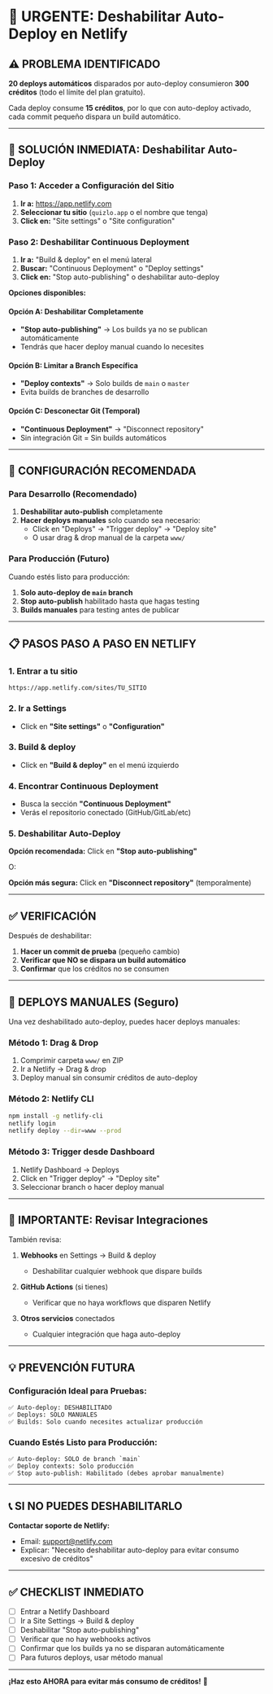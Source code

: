 # 🚨 URGENTE: Deshabilitar Auto-Deploy en Netlify

## ⚠️ PROBLEMA IDENTIFICADO

**20 deploys automáticos** disparados por auto-deploy consumieron **300 créditos** (todo el límite del plan gratuito).

Cada deploy consume **15 créditos**, por lo que con auto-deploy activado, cada commit pequeño dispara un build automático.

---

## 🛑 SOLUCIÓN INMEDIATA: Deshabilitar Auto-Deploy

### Paso 1: Acceder a Configuración del Sitio

1. **Ir a:** https://app.netlify.com
2. **Seleccionar tu sitio** (`quizlo.app` o el nombre que tenga)
3. **Click en:** "Site settings" o "Site configuration"

### Paso 2: Deshabilitar Continuous Deployment

1. **Ir a:** "Build & deploy" en el menú lateral
2. **Buscar:** "Continuous Deployment" o "Deploy settings"
3. **Click en:** "Stop auto-publishing" o deshabilitar auto-deploy

**Opciones disponibles:**

#### Opción A: Deshabilitar Completamente
- **"Stop auto-publishing"** → Los builds ya no se publican automáticamente
- Tendrás que hacer deploy manual cuando lo necesites

#### Opción B: Limitar a Branch Específica
- **"Deploy contexts"** → Solo builds de `main` o `master`
- Evita builds de branches de desarrollo

#### Opción C: Desconectar Git (Temporal)
- **"Continuous Deployment"** → "Disconnect repository"
- Sin integración Git = Sin builds automáticos

---

## 🔧 CONFIGURACIÓN RECOMENDADA

### Para Desarrollo (Recomendado)

1. **Deshabilitar auto-publish** completamente
2. **Hacer deploys manuales** solo cuando sea necesario:
   - Click en "Deploys" → "Trigger deploy" → "Deploy site"
   - O usar drag & drop manual de la carpeta `www/`

### Para Producción (Futuro)

Cuando estés listo para producción:
1. **Solo auto-deploy de `main` branch**
2. **Stop auto-publish** habilitado hasta que hagas testing
3. **Builds manuales** para testing antes de publicar

---

## 📋 PASOS PASO A PASO EN NETLIFY

### 1. Entrar a tu sitio
```
https://app.netlify.com/sites/TU_SITIO
```

### 2. Ir a Settings
- Click en **"Site settings"** o **"Configuration"**

### 3. Build & deploy
- Click en **"Build & deploy"** en el menú izquierdo

### 4. Encontrar Continuous Deployment
- Busca la sección **"Continuous Deployment"**
- Verás el repositorio conectado (GitHub/GitLab/etc)

### 5. Deshabilitar Auto-Deploy
**Opción recomendada:** Click en **"Stop auto-publishing"**

O:

**Opción más segura:** Click en **"Disconnect repository"** (temporalmente)

---

## ✅ VERIFICACIÓN

Después de deshabilitar:

1. **Hacer un commit de prueba** (pequeño cambio)
2. **Verificar que NO se dispara un build automático**
3. **Confirmar** que los créditos no se consumen

---

## 🎯 DEPLOYS MANUALES (Seguro)

Una vez deshabilitado auto-deploy, puedes hacer deploys manuales:

### Método 1: Drag & Drop
1. Comprimir carpeta `www/` en ZIP
2. Ir a Netlify → Drag & drop
3. Deploy manual sin consumir créditos de auto-deploy

### Método 2: Netlify CLI
```bash
npm install -g netlify-cli
netlify login
netlify deploy --dir=www --prod
```

### Método 3: Trigger desde Dashboard
1. Netlify Dashboard → Deploys
2. Click en "Trigger deploy" → "Deploy site"
3. Seleccionar branch o hacer deploy manual

---

## 🚨 IMPORTANTE: Revisar Integraciones

También revisa:

1. **Webhooks** en Settings → Build & deploy
   - Deshabilitar cualquier webhook que dispare builds

2. **GitHub Actions** (si tienes)
   - Verificar que no haya workflows que disparen Netlify

3. **Otros servicios** conectados
   - Cualquier integración que haga auto-deploy

---

## 💡 PREVENCIÓN FUTURA

### Configuración Ideal para Pruebas:

```
✅ Auto-deploy: DESHABILITADO
✅ Deploys: SOLO MANUALES
✅ Builds: Solo cuando necesites actualizar producción
```

### Cuando Estés Listo para Producción:

```
✅ Auto-deploy: SOLO de branch `main`
✅ Deploy contexts: Solo producción
✅ Stop auto-publish: Habilitado (debes aprobar manualmente)
```

---

## 📞 SI NO PUEDES DESHABILITARLO

**Contactar soporte de Netlify:**
- Email: support@netlify.com
- Explicar: "Necesito deshabilitar auto-deploy para evitar consumo excesivo de créditos"

---

## ✅ CHECKLIST INMEDIATO

- [ ] Entrar a Netlify Dashboard
- [ ] Ir a Site Settings → Build & deploy
- [ ] Deshabilitar "Stop auto-publishing"
- [ ] Verificar que no hay webhooks activos
- [ ] Confirmar que los builds ya no se disparan automáticamente
- [ ] Para futuros deploys, usar método manual

---

**¡Haz esto AHORA para evitar más consumo de créditos!** 🚨


